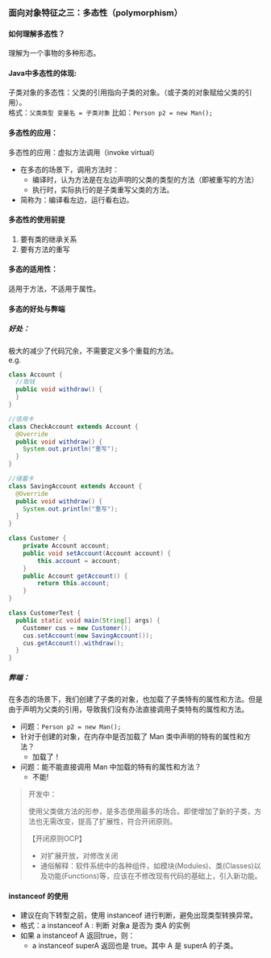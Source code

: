 ### 面向对象特征之三：多态性（polymorphism）

#### 如何理解多态性？

理解为一个事物的多种形态。

#### Java中多态性的体现:

子类对象的多态性：父类的引用指向子类的对象。（或子类的对象赋给父类的引用）。<br/>
格式：`父类类型 变量名 = 子类对象`
比如：`Person p2 = new Man();`

#### 多态性的应用：

多态性的应用：虚拟方法调用（invoke virtual）

* 在多态的场景下，调用方法时：
    * 编译时，认为方法是在左边声明的父类的类型的方法（即被重写的方法）
    * 执行时，实际执行的是子类重写父类的方法。
* 简称为：编译看左边，运行看右边。

#### 多态性的使用前提

1. 要有类的继承关系
2. 要有方法的重写

#### 多态的适用性：

适用于方法，不适用于属性。

#### 多态的好处与弊端

##### 好处：

极大的减少了代码冗余，不需要定义多个重载的方法。<br/>
e.g.

```java
class Account {
  //取钱
  public void withdraw() {
  }
}

//信用卡
class CheckAccount extends Account {
  @Override
  public void withdraw() {
    System.out.println("重写");
  }
}

//储蓄卡
class SavingAccount extends Account {
  @Override
  public void withdraw() {
    System.out.println("重写");
  }
}

class Customer {
    private Account account;
    public void setAccount(Account account) {
        this.account = account;
    }
    public Account getAccount() {
        return this.account;
    }
}

class CustomerTest {
  public static void main(String[] args) {
    Customer cus = new Customer();
    cus.setAccount(new SavingAccount());
    cus.getAccount().withdraw();
  }
}

```

##### 弊端：

在多态的场景下，我们创建了子类的对象，也加载了子类特有的属性和方法。但是由于声明为父类的引用，导致我们没有办法直接调用子类特有的属性和方法。

* 问题：`Person p2 = new Man();`
* 针对于创建的对象，在内存中是否加载了 Man 类中声明的特有的属性和方法？
    * 加载了！
* 问题：能不能直接调用 Man 中加载的特有的属性和方法？
    * 不能!

> 开发中：
>
> 使用父类做方法的形参，是多态使用最多的场合。即使增加了新的子类，方法也无需改变，提高了扩展性，符合开闭原则。
>
> 【开闭原则OCP】
> * 对扩展开放，对修改关闭
> * 通俗解释：软件系统中的各种组件，如模块(Modules)、类(Classes)以及功能(Functions)等，应该在不修改现有代码的基础上，引入新功能。

#### instanceof 的使用

* 建议在向下转型之前，使用 instanceof 进行判断，避免出现类型转换异常。
* 格式：a instanceof A : 判断 对象a 是否为 类A 的实例
* 如果 a instanceof A 返回true，则：
    * a instanceof superA 返回也是 true。其中 A 是 superA 的子类。